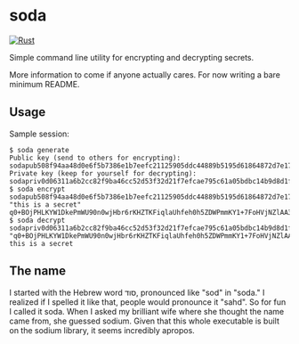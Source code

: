 # soda

[![Rust](https://github.com/snoyberg/soda/actions/workflows/rust.yml/badge.svg)](https://github.com/snoyberg/soda/actions/workflows/rust.yml)

Simple command line utility for encrypting and decrypting secrets.

More information to come if anyone actually cares. For now writing a bare minimum README.

## Usage

Sample session:

```shellsession
$ soda generate
Public key (send to others for encrypting): sodapub508f94aa48d0e6f5b7386e1b7eefc21125905ddc44889b5195d61864872d7e17
Private key (keep for yourself for decrypting): sodapriv0d06311a6b2cc82f9ba46cc52d53f32d21f7efcae795c61a05bdbc14b9d8d1f9
$ soda encrypt sodapub508f94aa48d0e6f5b7386e1b7eefc21125905ddc44889b5195d61864872d7e17 "this is a secret"
q0+BOjPHLKYW1DkePmWU90n0wjHbr6rKHZTKFiqlaUhfeh0h5ZDWPmmKY1+7FoHVjNZlAA39vsc7Q+HvNxFdDg==
$ soda decrypt sodapriv0d06311a6b2cc82f9ba46cc52d53f32d21f7efcae795c61a05bdbc14b9d8d1f9 "q0+BOjPHLKYW1DkePmWU90n0wjHbr6rKHZTKFiqlaUhfeh0h5ZDWPmmKY1+7FoHVjNZlAA39vsc7Q+HvNxFdDg=="
this is a secret
```

## The name

I started with the Hebrew word סוד, pronounced like "sod" in "soda." I realized if I spelled it like that, people would pronounce it "sahd". So for fun I called it soda. When I asked my brilliant wife where she thought the name came from, she guessed sodium. Given that this whole executable is built on the sodium library, it seems incredibly apropos.
